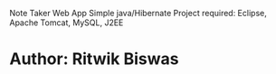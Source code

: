 Note Taker Web App
Simple java/Hibernate Project
required: Eclipse, Apache Tomcat, MySQL, J2EE

# Author: Ritwik Biswas
